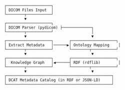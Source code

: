         ┌────────────────────┐
        │ DICOM Files Input  │
        └────────┬───────────┘
                 ▼
        ┌────────────────────┐
        │ DICOM Parser (pydicom) ├─────────────┐
        └────────┬───────────┘                 │
                 ▼                             ▼
        ┌────────────────────┐       ┌────────────────────┐
        │ Extract Metadata   │──────▶│ Ontology Mapping    │
        └────────┬───────────┘       └────────┬───────────┘
                 ▼                             ▼
        ┌────────────────────┐       ┌────────────────────┐
        │  Knowledge Graph   │◀──────┤ RDF (rdflib)        │
        └────────┬───────────┘       └────────┬───────────┘
                 ▼                             ▼
        ┌───────────────────────────────────────────────┐
        │ DCAT Metadata Catalog (in RDF or JSON-LD)     │
        └───────────────────────────────────────────────┘
